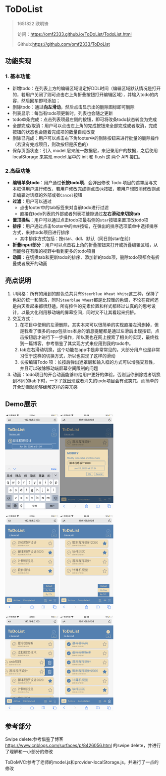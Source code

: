 # ToDoList

> 1651822 欧明锋
>
> 访问：https://omf2333.github.io/ToDoList/TodoList.html
>
> Github:https://github.com/omf2333/ToDoList

## 功能实现

### 1. 基本功能

+ 新增todo：在列表上方的编辑区域设定好DDL时间（编辑区域默认情况是打开的，若用户关闭了则可点击右上角折叠按钮打开编辑区域），并输入todo的内容，然后回车即可添加；
+ 删除todo：通过**向左滑动**，然后点击显示出的删除图标即可删除
+ 列表显示：每当有todo项更新时，列表也会随之更新
+ todo单条完成：点击列表项最左侧的按钮，即可将改条todo状态转变为完成
+ 全部完成/取消：用户可以点击左上角的完成按钮来全部完成或者取消，完成按钮的状态也会随着完成项的数量自动改变
+ 删除已完成：用户可以点击右下角footer中的删除按钮来进行批量的删除操作（若没有完成项目，则改按钮是灰色的）
+ 保存页面状态：引入 model 层来统一数据层，来记录用户的数据，之后使用 localStorage 来实现 model 层中的 init 和 flush 这 两个 API 接口。

### 2.高级功能

+ **编辑单条todo**：用户通过**长按todo项**，会弹出修改 Todo 项目的遮罩层与文本框供用户进行修改，若用户修改完成则点击`Ok`按钮，若用户想取消修改则点击编辑对话框的外部或者`Cancel`按钮
+ **过滤**：用户可以通过
  + 点击footer中的tab标签来对当前todo进行过滤
  + 直接在todo列表的外部或者列表项缝隙通过**左右滑动来切换tab**
+ **置顶操纵**：用户可以通过点击todo项最右侧的`star`按钮来置顶改todo项
+ **排序**：用户通过点击footer中的`排序`按钮，在弹出的排序选项菜单中选择排序方式，来对todo项目进行排序
  + 其中排序方式包括：按star、ddl、默认（同日则star在前）
+ **折叠input部分**：用户可以点击右上角的折叠按钮来打开或折叠编辑区域，从而能够在有限的视野中看到更多的todo项目
+ **动画**：在切换tab和更新todo的排序、添加新的todo项，删除todo项都会有折叠或者展开的动画

## 亮点说明

1. UI风格：所有的用到的颜色总共只有`Steerblue Wheat White`这三种，保持了色彩的统一和简洁，同时`Steerblue Wheat`都是比较暖的色调，不论在夜间还是白天看起来都很舒适。所有控件的元素位置和样式都经过认真的的思考设计，以最大化利用移动端的屏幕空间，同时又不让其看起来拥挤。
2. 交互方式：
   1. 在项目中使用的左滑删除，其实本来可以很简单的实现直接左滑删掉，但是我看了很多的app包括ios本身的消息提醒都是通过左滑后出现按钮，点击按钮后才进行下一步操作，所以我也在网上搜索了相关的实现，最终找到一篇博客，参考借鉴了其实现方式来应用到我的todo中。
   2. tab左右滑动切换，这个功能在app中是非常常见的，大部分用户也是非常习惯于这样的切换方式，所以也实现了这样的滑动
   3. 长按编辑Todo 项：长按后弹出遮罩层和输入框的方式可以增强交互性，并且可以破除移动端屏幕空间限制的问题
3. 动画：todo项目的开合动画能够带给用户更好的体验，否则当你删除或者切换到不同的tab下时，一下子就出现或者消失的todo项目会有点突兀，而简单的开合动画就能够缓解这样的突兀感

## Demo展示

<img src="./assets/newTodo.png"  style="zoom:30%;" />  <img src="./assets/edit.png" style="zoom:30%;" />

<img src="./assets/rankDDL.png" style="zoom:30%;" />  <img src="./assets/rankStar.png" style="zoom:30%;" />

<img src="./assets/delete.png" style="zoom:30%;" />  <img src="./assets/completed.png" style="zoom:30%;" />



## 参考部分

Swipe delete:参考借鉴了博客 https://www.cnblogs.com/surfaces/p/8426056.html 的swipe delete，并进行了理解和一小部分的修改

ToDoMVC:参考了老师的model.js和provider-localStorage.js，并进行了一点的修改